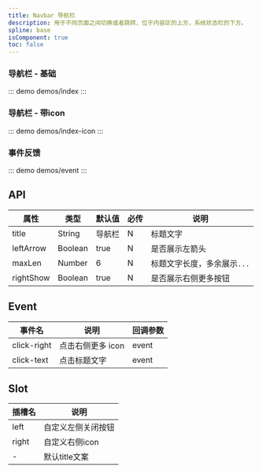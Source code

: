 ```yaml
---
title: Navbar 导航栏
description: 用于不同页面之间切换或者跳转，位于内容区的上方，系统状态栏的下方。
spline: base
isComponent: true
toc: false
---
```



### 导航栏 - 基础

::: demo demos/index
:::

### 导航栏 - 带icon

::: demo demos/index-icon
:::

### 事件反馈

::: demo demos/event
:::

## API

| 属性      | 类型    | 默认值 | 必传 | 说明                        |
| --------- | ------- | ------ | ---- | --------------------------- |
| title     | String  | 导航栏 | N    | 标题文字                    |
| leftArrow | Boolean | true   | N    | 是否展示左箭头              |
| maxLen    | Number  | 6      | N    | 标题文字长度，多余展示`...` |
| rightShow | Boolean  | true    | N    | 是否展示右侧更多按钮 |

## Event

| 事件名      | 说明              | 回调参数 |
| ----------- | ----------------- | -------- |
| click-right | 点击右侧更多 icon | event    |
| click-text  | 点击标题文字      | event    |

## Slot

| 插槽名 | 说明             |
| ------ | ---------------- |
| left   | 自定义左侧关闭按钮 |
| right   | 自定义右侧icon |
| -   | 默认title文案 |
